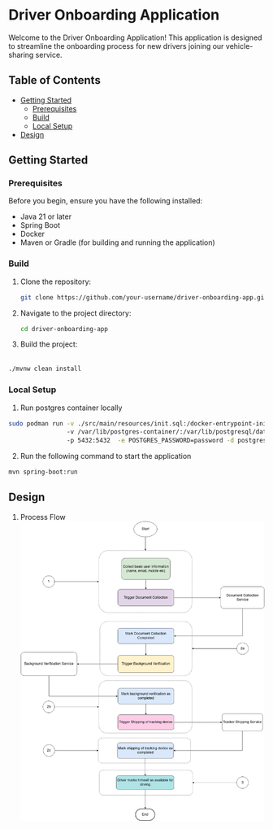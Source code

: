 # Driver Onboarding Application

Welcome to the Driver Onboarding Application! This application is designed to streamline the onboarding process for new drivers joining our vehicle-sharing service.

## Table of Contents

- [Getting Started](#getting-started)
    - [Prerequisites](#prerequisites)
    - [Build](#build)
    - [Local Setup](#local-setup)
- [Design](#design)


## Getting Started

### Prerequisites

Before you begin, ensure you have the following installed:

- Java 21 or later
- Spring Boot
- Docker
- Maven or Gradle (for building and running the application)

### Build

1. Clone the repository:

   ```bash
   git clone https://github.com/your-username/driver-onboarding-app.git
    ```
2. Navigate to the project directory:

    ```bash
    cd driver-onboarding-app
    ```
3. Build the project:

```bash

./mvnw clean install
```

### Local Setup

1. Run postgres container locally

```bash
sudo podman run -v ./src/main/resources/init.sql:/docker-entrypoint-initdb.d/data.sql 
                -v /var/lib/postgres-container/:/var/lib/postgresql/data
                -p 5432:5432  -e POSTGRES_PASSWORD=password -d postgres 
```

2. Run the following command to start the application

```bash
mvn spring-boot:run
```


## Design

1. Process Flow
![Process flow](./docs/Process%20Diagram.png)

